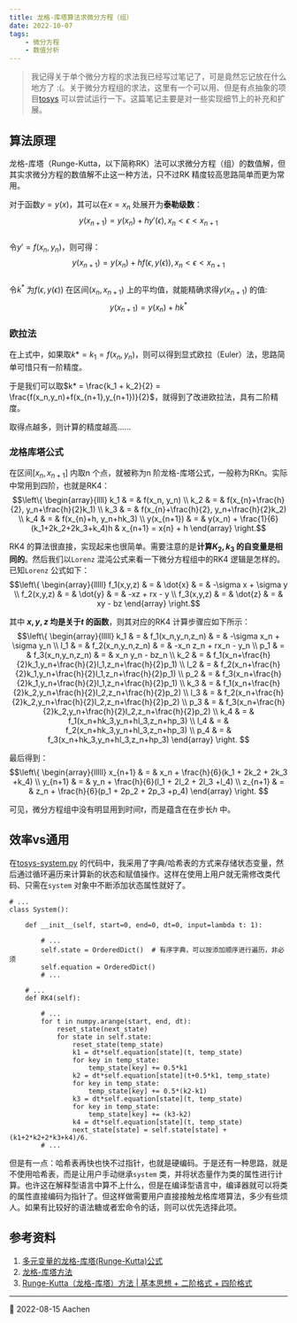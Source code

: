 ```yaml
---
title: 龙格-库塔算法求微分方程（组） 
date: 2022-10-07      
tags:   
    - 微分方程   
    - 数值分析  
---  
```


> 我记得关于单个微分方程的求法我已经写过笔记了，可是竟然忘记放在什么地方了 :(。关于微分方程组的求法，这里有一个可以用、但是有点抽象的项目[tosys](https://github.com/12Tall/tosys) 可以尝试运行一下。这篇笔记主要是对一些实现细节上的补充和扩展。    
<!-- more -->
## 算法原理   
龙格-库塔（Runge-Kutta，以下简称RK）法可以求微分方程（组）的数值解，但其实求微分方程的数值解不止这一种方法，只不过RK 精度较高思路简单而更为常用。  

对于函数$y=y(x)$，其可以在$x=x_n$ 处展开为**泰勒级数**：  
$$y(x_{n+1}) = y(x_n) + hy'(\epsilon), x_n<\epsilon<x_{n+1}$$  
令$y'=f(x_n, y_n)$，则可得：  
$$y(x_{n+1}) = y(x_n) + hf(\epsilon, y(\epsilon)), x_n<\epsilon<x_{n+1}$$  
令$k^*$ 为$f(\epsilon, y(\epsilon))$ 在区间$(x_n,x_{n+1})$ 上的平均值，就能精确求得$y(x_{n+1})$ 的值:   
$$y(x_{n+1}) = y(x_n) + hk^*$$

### 欧拉法  
在上式中，如果取$k* = k_1 = f(x_n,y_n)$，则可以得到显式欧拉（Euler）法，思路简单可惜只有一阶精度。  

于是我们可以取$k* = \frac{k_1 + k_2}{2} = \frac{f(x_n,y_n)+f(x_{n+1},y_{n+1})}{2}$，就得到了改进欧拉法，具有二阶精度。  

取得点越多，则计算的精度越高……  

### 龙格库塔公式    
在区间$[x_n,x_{n+1}]$ 内取n 个点，就被称为n 阶龙格-库塔公式，一般称为RKn。实际中常用到四阶，也就是RK4：  
$$\left\{ \begin{array}{llll}
    k_1 & = & f(x_n, y_n)  \\
    k_2 & = & f(x_{n}+\frac{h}{2}, y_n+\frac{h}{2}k_1)  \\
    k_3 & = & f(x_{n}+\frac{h}{2}, y_n+\frac{h}{2}k_2)  \\
    k_4 & = & f(x_{n}+h, y_n+hk_3)  \\  
    y(x_{n+1}) & = & y(x_n) + \frac{1}{6}(k_1+2k_2+2k_3+k_4)h & x_{n+1} = x{n} + h
\end{array} \right.$$   

RK4 的算法很直接，实现起来也很简单。需要注意的是**计算$K_2,k_3$ 的自变量是相同的**。然后我们以`Lorenz` 混沌公式来看一下微分方程组中的RK4 逻辑是怎样的。已知`Lorenz` 公式如下：  
$$\left\{ \begin{array}{lllll}
    f_1(x,y,z) & = & \dot{x} & = & -\sigma x + \sigma y  \\
    f_2(x,y,z) & = & \dot{y} & = & -xz + rx - y  \\
    f_3(x,y,z) & = & \dot{z} & = & xy - bz 
\end{array} \right.$$  

其中 **$x,y,z$ 均是关于$t$ 的函数**，则其对应的RK4 计算步骤应如下所示：  
$$\left\{ \begin{array}{lllll}
    k_1 & = & f_1(x_n,y_n,z_n) & = & -\sigma x_n + \sigma y_n   \\
    l_1 & = & f_2(x_n,y_n,z_n) & = & -x_n z_n + rx_n - y_n   \\
    p_1 & = & f_3(x_n,y_n,z_n) & = & x_n y_n - bz_n    \\
    k_2 & = & f_1(x_n+\frac{h}{2}k_1,y_n+\frac{h}{2}l_1,z_n+\frac{h}{2}p_1) \\
    l_2 & = & f_2(x_n+\frac{h}{2}k_1,y_n+\frac{h}{2}l_1,z_n+\frac{h}{2}p_1) \\
    p_2 & = & f_3(x_n+\frac{h}{2}k_1,y_n+\frac{h}{2}l_1,z_n+\frac{h}{2}p_1) \\
    k_3 & = & f_1(x_n+\frac{h}{2}k_2,y_n+\frac{h}{2}l_2,z_n+\frac{h}{2}p_2) \\
    l_3 & = & f_2(x_n+\frac{h}{2}k_2,y_n+\frac{h}{2}l_2,z_n+\frac{h}{2}p_2) \\
    p_3 & = & f_3(x_n+\frac{h}{2}k_2,y_n+\frac{h}{2}l_2,z_n+\frac{h}{2}p_2) \\
    k_4 & = & f_1(x_n+hk_3,y_n+hl_3,z_n+hp_3) \\
    l_4 & = & f_2(x_n+hk_3,y_n+hl_3,z_n+hp_3) \\
    p_4 & = & f_3(x_n+hk_3,y_n+hl_3,z_n+hp_3) 
\end{array} \right. $$  

最后得到：  
$$\left\{ \begin{array}{lllll}
    x_{n+1} & = & x_n + \frac{h}{6}(k_1 + 2k_2 + 2k_3 +k_4)  \\
    y_{n+1} & = & y_n + \frac{h}{6}(l_1 + 2l_2 + 2l_3 +l_4)  \\
    z_{n+1} & = & z_n + \frac{h}{6}(p_1 + 2p_2 + 2p_3 +p_4) 
\end{array} \right. $$  

可见，微分方程组中没有明显用到时间$t$，而是蕴含在在步长$h$ 中。

## 效率vs通用   
在[tosys-system.py](https://github.com/12Tall/tosys/blob/master/tosys/system.py) 的代码中，我采用了字典/哈希表的方式来存储状态变量，然后通过循环遍历来计算新的状态和赋值操作。这样在使用上用户就无需修改类代码、只需在`system` 对象中不断添加状态属性就好了。 
```python{7-8}
# ...  
class System():

    def __init__(self, start=0, end=0, dt=0, input=lambda t: 1):

        # ...  
        self.state = OrderedDict()  # 有序字典，可以按添加顺序进行遍历，非必须
        self.equation = OrderedDict()
        # ...
    
    # ...
    def RK4(self):
       
        # ... 
        for t in numpy.arange(start, end, dt):
            reset_state(next_state)
            for state in self.state:
                reset_state(temp_state)
                k1 = dt*self.equation[state](t, temp_state)
                for key in temp_state:
                    temp_state[key] += 0.5*k1
                k2 = dt*self.equation[state](t+0.5*k1, temp_state)
                for key in temp_state:
                    temp_state[key] += 0.5*(k2-k1)
                k3 = dt*self.equation[state](t, temp_state)
                for key in temp_state:
                    temp_state[key] += (k3-k2)
                k4 = dt*self.equation[state](t, temp_state)
                next_state[state] = self.state[state] + (k1+2*k2+2*k3+k4)/6.
        # ...
```
但是有一点：哈希表再快也快不过指针，也就是硬编码。于是还有一种思路，就是不使用哈希表，而是让用户手动继承`system` 类，并将状态量作为类的属性进行计算。也许这在解释型语言中算不上什么，但是在编译型语言中，编译器就可以将类的属性直接编码为指针了。但这样做需要用户直接接触龙格库塔算法，多少有些烦人。如果有比较好的语法糖或者宏命令的话，则可以优先选择此项。  

## 参考资料  
1. [多元变量的龙格-库塔(Runge-Kutta)公式](http://muchong.com/html/201302/5507081.html)  
2. [龙格-库塔方法](https://www.cnblogs.com/philolif/p/runge-kutta.html)  
3. [Runge-Kutta（龙格-库塔）方法 | 基本思想 + 二阶格式 + 四阶格式](https://blog.csdn.net/SanyHo/article/details/107017076)

---  
📅 2022-08-15 Aachen